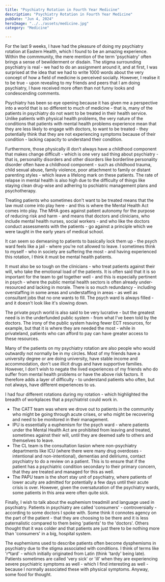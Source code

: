 ```yaml
---
title: "Psychiatry Rotation in Fourth Year Medicine"
description: "Psychiatry Rotation in Fourth Year Medicine"
pubDate: "Jun 4, 2024"
heroImage: "../../assets/medicine.jpg"
category: "Medicine"

---
```



For the last 9 weeks, I have had the pleasure of doing my psychiatry rotation at Eastern Health, which I found to be an amazing experience. Within the commmunity, the mere mention of the term 'psychiatry' often brings a sense of bewilderment or disdain. The stigma surrounding psychiatry is real - we had to do an assignment around it, and at first, I was surprised at the idea that we had to write 1000 words about the very concept of how a field of medicine is perceived socially. However, I realise it to be true - upon revealing to my friends and peers that I am doing psychiatry, I have received more often than not funny looks and condescending comments. 

Psychiatry has been so eye opening because it has given me a perspective into a world that is so different to much of medicine - that is, many of the patients in psychiatry do not want to be treated in their health service. Unlike patients with physical health problems, the very nature of the conditions that patients with mental health problems experience mean that they are less likely to engage with doctors, to want to be treated - they potentially think that they are not experiencing symptoms because of their condition - lacking capacity to understand their condition.

Furthermore, those physically ill don’t always have a childhood component that makes change difficult - which is one very sad thing about psychiatry - that is, personality disorders and other disorders like borderline personality disorder often have a childhood component - such as childhood trauma, child sexual abuse, family violence, poor attachment to family or distant parenting styles - which leave a lifelong mark on these patients. The rate of relapse in mental health is also high due to the difficulty of things like staying clean drug-wise and adhering to pschiatric management plans and psychotherapy.

Treating patients who sometimes don't want to be treated means that the law must come into play here - and this is where the Mental Health Act comes into play. The MHA goes against patient autonomy for the purpose of reducing risk and harm - and means that doctors and clinicians, who include mental health nurses, social workers - and who like the doctors conduct assessments with the patients - go against a principle which we were taught in the early years of medical school.

It can seem so demeaning to patients to basically lock them up - the psych ward feels like a jail - where you're not allowed to leave. I sometimes think to myself - who in society are suffering the most - and having experienced this rotation, I think it must be mental health patients.

It must also be so tough on the clinicians - who treat patients against their will, who take the emotional load of the patients. It is often said that it is so important for the team to gel together well - and this is especially pertinent in psych - where the public mental health sectors is often already under-resourced and lacking in morale. There is so much redundancy - including overstaffing in some areas and understaffing in areas - as well as consultant jobs that no one wants to fill. The psych ward is always filled - and it doesn't look like it's slowing down.

The private psych world is also said to be very lucrative - but the greatest need is in the underfunded public system - from what I've been told by the doctors. The irony of the public system having fewer ECT resources, for example, but that it is where they are needed the most - while in privateland, patients who can afford to pay can have greater access to these resources.  

Many of the patients on my psychiatry rotation are also people who would outwardly not normally be in my circles. Most of my friends have a university degree or are doing university, have stable income and accommodation, don't use illicit drugs and have supportive families. However, I don't wish to negate the lived experiences of my friends who do suffer from mental health problems or have the above risk factors. It therefore adds a layer of difficulty - to understand patients who often, but not always, have different experiences to us.

I had four different rotations during my rotation - which highlighted the breadth of workplaces that a psychiatrist could work in.
- The CATT team was where we drove out to patients in the community who might be going through acute crises, or who might be recovering and need to be monitored in their management.
- IPU is essentially a euphemism for the psych ward - where patients under the Mental Health Act are prohibited from leaving and treated, sometimes against their will, until they are deemed safe to others and themselves to leave.
- The CL team is the consultation liasion where non-psychiatry departments like ICU (where there were many drug overdoses - intentional and non-intentional), dementias and deliriums, contact psychiatry to do a review on a patient. This is to ensure that if the patient has a psychiatric condition secondary to their primary concern, that they are treated and managed for this as well. 
- The PAPU team is the short stay unit of psychiatry, where patients of lower acuity are admitted for potentially a few days until their acute crisis is over. However, given the oversaturation of the psychiatry wards, some patients in this area were often quite sick.

Finally, I wish to talk about the euphemism treadmill and language used in psychiatry. Patients in psychiatry are called 'consumers' - controversially - according to some doctors I spoke with. Some think it connotes agency on the part of the patient - that they are choosing to be there and it is less paternalistic compared to them being 'patients' to the 'doctors'. Others thought that it was colder and that patients are just there to be nothing more than 'consumers' in a big, hospital system. 

The euphemisms used to describe patients often become dysphemisms in psychiatry due to the stigma associated with conditions. I think of terms like 'r*tard' - which initially originated from Latin (think 'tardy' being late). Patients sometimes are called 'very sick' or 'ill' when they are experiencing severe psychiatric symptoms as well - which I find interesting as well - because I normally associated these with physical symptoms. Anyway, some food for thought.